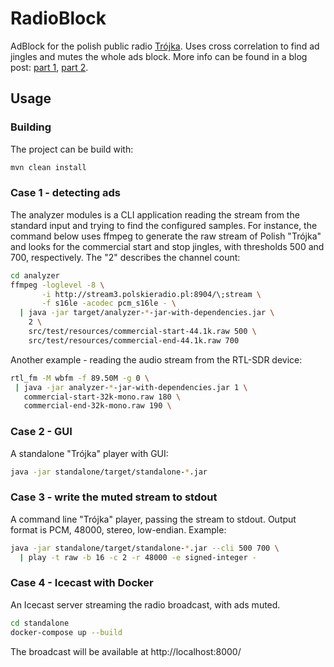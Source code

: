 # RadioBlock

AdBlock for the polish public radio [Trójka](http://www.polskieradio.pl/9,Trojka). Uses cross correlation to find ad jingles and mutes the whole ads block. More info can be found in a blog post: [part 1](http://blog.rekawek.eu/2016/02/24/radio-adblock/), [part 2](http://blog.rekawek.eu/2016/02/27/radio-adblock-2/).

## Usage

### Building

The project can be build with:

```bash
mvn clean install
```

### Case 1 - detecting ads

The analyzer modules is a CLI application reading the stream from the standard input and trying to find the configured samples. For instance, the command below uses ffmpeg to generate the raw stream of Polish "Trójka" and looks for the commercial start and stop jingles, with thresholds 500 and 700, respectively. The "2" describes the channel count:

```bash
cd analyzer
ffmpeg -loglevel -8 \
       -i http://stream3.polskieradio.pl:8904/\;stream \
       -f s16le -acodec pcm_s16le - \
  | java -jar target/analyzer-*-jar-with-dependencies.jar \
    2 \
    src/test/resources/commercial-start-44.1k.raw 500 \
    src/test/resources/commercial-end-44.1k.raw 700
```

Another example - reading the audio stream from the RTL-SDR device:

```bash
rtl_fm -M wbfm -f 89.50M -g 0 \
 | java -jar analyzer-*-jar-with-dependencies.jar 1 \
   commercial-start-32k-mono.raw 180 \
   commercial-end-32k-mono.raw 190 \
```

### Case 2 - GUI

A standalone "Trójka" player with GUI:

```bash
java -jar standalone/target/standalone-*.jar
```

### Case 3 - write the muted stream to stdout

A command line "Trójka" player, passing the stream to stdout. Output format is PCM, 48000, stereo, low-endian. Example:

```bash
java -jar standalone/target/standalone-*.jar --cli 500 700 \
  | play -t raw -b 16 -c 2 -r 48000 -e signed-integer -
```

### Case 4 - Icecast with Docker

An Icecast server streaming the radio broadcast, with ads muted.

```bash
cd standalone
docker-compose up --build 
```

The broadcast will be available at http://localhost:8000/
